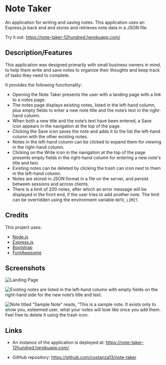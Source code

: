 # Note Taker

An application for writing and saving notes. This application uses an Express.js back end and stores and retrieves note data in a JSON file.

Try it out: https://note-taker-12hundred.herokuapp.com/

## Description/Features

This application was designed primarily with small business owners in mind, to help them write and save notes to organize their thoughts and keep track of tasks they need to complete.

It provides the following functionality:

* Opening the Note Taker presents the user with a landing page with a link to a notes page.
* The notes page displays existing notes, listed in the left-hand column, plus empty fields to enter a new note title and the note’s text in the right-hand column.
* When both a new title and the note’s text have been entered, a Save icon appears in the navigation at the top of the page.
* Clicking the Save icon saves the note and adds it to the list the left-hand column with the other existing notes.
* Notes in the left-hand column can be clicked to expand them for viewing in the right-hand column.
* Clicking on the Write icon in the navigation at the top of the page presents empty fields in the right-hand column for entering a new note's title and text.
* Existing notes can be deleted by clicking the trash can icon next to them in the left-hand column.
* Notes are stored in JSON format in a file on the server, and persist between sessions and across clients.
* There is a limit of 200 notes, after which an error message will be displayed in the front end, if the user tries to add another note. The limit can be overridden using the environment variable `NOTE_LIMIT`.

## Credits

This project uses:
- [Node.js](https://nodejs.org/)
- [Express.js](https://expressjs.com/)
- [Bootstrap](https://getbootstrap.com/)
- [FontAwesome](https://fontawesome.com/)

## Screenshots

![Landing Page](./public/assets/images/landing-page.png)

![Existing notes are listed in the left-hand column with empty fields on the right-hand side for the new note’s title and text.](./public/assets/images/new-note.png)

![Note titled “Sample Note” reads, “This is a sample note. It exists only to show you, esteemed user, what your notes will look like once you add them.  Feel free to delete it using the trash icon.](./public/assets/images/view-note.png)



## Links

* An instance of the application is deployed at: https://note-taker-12hundred.herokuapp.com/

* GitHub repository: https://github.com/costanza13/note-taker
